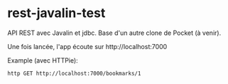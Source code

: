 # rest-javalin-test
API REST avec Javalin et jdbc. Base d'un autre clone de Pocket (à venir). 

Une fois lancée, l'app écoute sur http://localhost:7000

Example (avec HTTPie):

`http GET http://localhost:7000/bookmarks/1`

